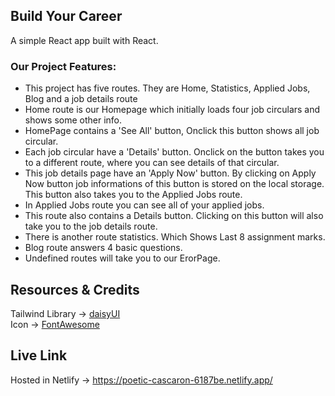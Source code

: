 ## Build Your Career
A simple React app built with React.
<br/>

### **Our Project Features:**
* This project has five routes. They are Home, Statistics, Applied Jobs, Blog and a job details route
* Home route is our Homepage which initially loads four job circulars and shows some other info.
* HomePage contains a 'See All' button, Onclick this button shows all job circular.
* Each job circular have a 'Details' button. Onclick on the button takes you to a different route, where you can see details of that circular.
* This job details page have an 'Apply Now' button. By clicking on Apply Now button job informations of this button is stored on the local storage. This button also takes you to the Applied Jobs route. 
* In Applied Jobs route you can see all of your applied jobs.
* This route also contains a Details button. Clicking on this button will also take you to the job details route.
* There is another route statistics. Which Shows Last 8 assignment marks.
* Blog route answers 4 basic questions.
* Undefined routes will take you to our ErorPage.

## Resources & Credits

Tailwind Library -> [daisyUI](https://daisyui.com/)
<br/>
Icon -> [FontAwesome](https://fontawesome.com/)

## Live Link
Hosted in Netlify -> https://poetic-cascaron-6187be.netlify.app/

